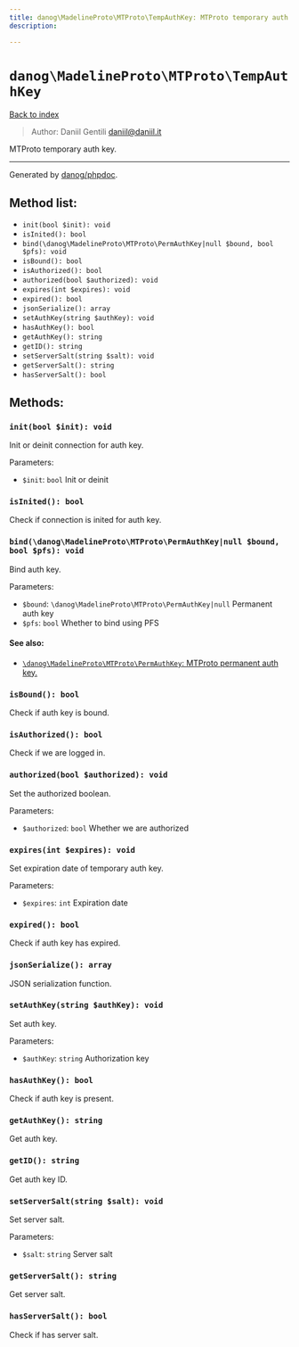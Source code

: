```yaml
---
title: danog\MadelineProto\MTProto\TempAuthKey: MTProto temporary auth key.
description: 

---
```

# `danog\MadelineProto\MTProto\TempAuthKey`
[Back to index](../../../index.md)

> Author: Daniil Gentili <daniil@daniil.it>  
  

MTProto temporary auth key.  




---
Generated by [danog/phpdoc](https://phpdoc.daniil.it).  
## Method list:
* `init(bool $init): void`
* `isInited(): bool`
* `bind(\danog\MadelineProto\MTProto\PermAuthKey|null $bound, bool $pfs): void`
* `isBound(): bool`
* `isAuthorized(): bool`
* `authorized(bool $authorized): void`
* `expires(int $expires): void`
* `expired(): bool`
* `jsonSerialize(): array`
* `setAuthKey(string $authKey): void`
* `hasAuthKey(): bool`
* `getAuthKey(): string`
* `getID(): string`
* `setServerSalt(string $salt): void`
* `getServerSalt(): string`
* `hasServerSalt(): bool`

## Methods:
### `init(bool $init): void`

Init or deinit connection for auth key.


Parameters:
* `$init`: `bool` Init or deinit  



### `isInited(): bool`

Check if connection is inited for auth key.



### `bind(\danog\MadelineProto\MTProto\PermAuthKey|null $bound, bool $pfs): void`

Bind auth key.


Parameters:
* `$bound`: `\danog\MadelineProto\MTProto\PermAuthKey|null` Permanent auth key  
* `$pfs`: `bool` Whether to bind using PFS  


#### See also: 
* [`\danog\MadelineProto\MTProto\PermAuthKey`: MTProto permanent auth key.](./PermAuthKey.md)




### `isBound(): bool`

Check if auth key is bound.



### `isAuthorized(): bool`

Check if we are logged in.



### `authorized(bool $authorized): void`

Set the authorized boolean.


Parameters:
* `$authorized`: `bool` Whether we are authorized  



### `expires(int $expires): void`

Set expiration date of temporary auth key.


Parameters:
* `$expires`: `int` Expiration date  



### `expired(): bool`

Check if auth key has expired.



### `jsonSerialize(): array`

JSON serialization function.



### `setAuthKey(string $authKey): void`

Set auth key.


Parameters:
* `$authKey`: `string` Authorization key  



### `hasAuthKey(): bool`

Check if auth key is present.



### `getAuthKey(): string`

Get auth key.



### `getID(): string`

Get auth key ID.



### `setServerSalt(string $salt): void`

Set server salt.


Parameters:
* `$salt`: `string` Server salt  



### `getServerSalt(): string`

Get server salt.



### `hasServerSalt(): bool`

Check if has server salt.



